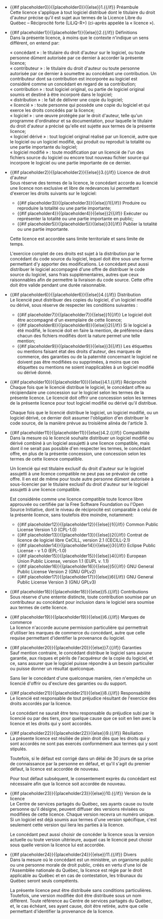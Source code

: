 * {{#if placeholder0}}{{placeholder0}}{{else}}1.{{/if}} Préambule   
   Cette licence s'applique à tout logiciel distribué dont le titulaire du droit d'auteur précise qu'il est sujet aux termes de la Licence Libre du Québec – Réciprocité forte (LiLiQ-R+) (ci-après appelée la « licence »).
* {{#if placeholder1}}{{placeholder1}}{{else}}2.{{/if}} Définitions   
   Dans la présente licence, à moins que le contexte n'indique un sens différent, on entend par:

  « concédant » : le titulaire du droit d'auteur sur le logiciel, ou toute personne dûment autorisée par ce dernier à accorder la présente licence;   
   « contributeur » : le titulaire du droit d'auteur ou toute personne autorisée par ce dernier à soumettre au concédant une contribution. Un contributeur dont sa contribution est incorporée au logiciel est considéré comme un concédant en regard de sa contribution;   
   « contribution » : tout logiciel original, ou partie de logiciel original soumis et destiné à être incorporé dans le logiciel;   
   « distribution » : le fait de délivrer une copie du logiciel;   
   « licencié » : toute personne qui possède une copie du logiciel et qui exerce les droits concédés par la licence;   
   « logiciel » : une œuvre protégée par le droit d'auteur, telle qu'un programme d'ordinateur et sa documentation, pour laquelle le titulaire du droit d'auteur a précisé qu'elle est sujette aux termes de la présente licence;   
   « logiciel dérivé » : tout logiciel original réalisé par un licencié, autre que le logiciel ou un logiciel modifié, qui produit ou reproduit la totalité ou une partie importante du logiciel;   
   « logiciel modifié » : toute modification par un licencié de l'un des fichiers source du logiciel ou encore tout nouveau fichier source qui incorpore le logiciel ou une partie importante de ce dernier.

* {{#if placeholder2}}{{placeholder2}}{{else}}3.{{/if}} Licence de droit d'auteur   
   Sous réserve des termes de la licence, le concédant accorde au licencié une licence non exclusive et libre de redevances lui permettant d'exercer les droits suivants sur le logiciel:
  * {{#if placeholder3}}{{placeholder3}}{{else}}1{{/if}} Produire ou reproduire la totalité ou une partie importante;
  * {{#if placeholder4}}{{placeholder4}}{{else}}2{{/if}} Exécuter ou représenter la totalité ou une partie importante en public;
  * {{#if placeholder5}}{{placeholder5}}{{else}}3{{/if}} Publier la totalité ou une partie importante.

  Cette licence est accordée sans limite territoriale et sans limite de temps.

  L'exercice complet de ces droits est sujet à la distribution par le concédant du code source du logiciel, lequel doit être sous une forme permettant d'y apporter des modifications. Le concédant peut aussi distribuer le logiciel accompagné d'une offre de distribuer le code source du logiciel, sans frais supplémentaires, autres que ceux raisonnables afin de permettre la livraison du code source. Cette offre doit être valide pendant une durée raisonnable.

* {{#if placeholder6}}{{placeholder6}}{{else}}4.{{/if}} Distribution   
   Le licencié peut distribuer des copies du logiciel, d'un logiciel modifié ou dérivé, sous réserve de respecter les conditions suivantes :
  * {{#if placeholder7}}{{placeholder7}}{{else}}1{{/if}} Le logiciel doit être accompagné d'un exemplaire de cette licence;
  * {{#if placeholder8}}{{placeholder8}}{{else}}2{{/if}} Si le logiciel a été modifié, le licencié doit en faire la mention, de préférence dans chacun des fichiers modifiés dont la nature permet une telle mention;
  * {{#if placeholder9}}{{placeholder9}}{{else}}3{{/if}} Les étiquettes ou mentions faisant état des droits d'auteur, des marques de commerce, des garanties ou de la paternité concernant le logiciel ne doivent pas être modifiées ou supprimées, à moins que ces étiquettes ou mentions ne soient inapplicables à un logiciel modifié ou dérivé donné.

* {{#if placeholder10}}{{placeholder10}}{{else}}4.1.{{/if}} Réciprocité   
   Chaque fois que le licencié distribue le logiciel, le concédant offre au récipiendaire une concession sur le logiciel selon les termes de la présente licence. Le licencié doit offrir une concession selon les termes de la présente licence pour tout logiciel modifié ou dérivé qu'il distribue.

  Chaque fois que le licencié distribue le logiciel, un logiciel modifié, ou un logiciel dérivé, ce dernier doit assumer l'obligation d'en distribuer le code source, de la manière prévue au troisième alinéa de l'article 3.

* {{#if placeholder11}}{{placeholder11}}{{else}}4.2.{{/if}} Compatibilité   
   Dans la mesure où le licencié souhaite distribuer un logiciel modifié ou dérivé combiné à un logiciel assujetti à une licence compatible, mais dont il ne serait pas possible d'en respecter les termes, le concédant offre, en plus de la présente concession, une concession selon les termes de cette licence compatible.

  Un licencié qui est titulaire exclusif du droit d'auteur sur le logiciel assujetti à une licence compatible ne peut pas se prévaloir de cette offre. Il en est de même pour toute autre personne dûment autorisée à sous-licencier par le titulaire exclusif du droit d'auteur sur le logiciel assujetti à une licence compatible.

  Est considérée comme une licence compatible toute licence libre approuvée ou certifiée par la Free Software Foundation ou l'Open Source Initiative, dont le niveau de réciprocité est comparable à celui de la présente licence, sans toutefois être moindre, notamment:

  * {{#if placeholder12}}{{placeholder12}}{{else}}1{{/if}} Common Public License Version 1.0 (CPL-1.0)
  * {{#if placeholder13}}{{placeholder13}}{{else}}2{{/if}} Contrat de licence de logiciel libre CeCILL, version 2.1 (CECILL-2.1)
  * {{#if placeholder14}}{{placeholder14}}{{else}}3{{/if}} Eclipse Public License - v 1.0 (EPL-1.0)
  * {{#if placeholder15}}{{placeholder15}}{{else}}4{{/if}} European Union Public License, version 1.1 (EUPL v. 1.1)
  * {{#if placeholder16}}{{placeholder16}}{{else}}5{{/if}} GNU General Public License Version 2 (GNU GPLv2)
  * {{#if placeholder17}}{{placeholder17}}{{else}}6{{/if}} GNU General Public License Version 3 (GNU GPLv3)

* {{#if placeholder18}}{{placeholder18}}{{else}}5.{{/if}} Contributions   
   Sous réserve d'une entente distincte, toute contribution soumise par un contributeur au concédant pour inclusion dans le logiciel sera soumise aux termes de cette licence.
* {{#if placeholder19}}{{placeholder19}}{{else}}6.{{/if}} Marques de commerce   
   La licence n'accorde aucune permission particulière qui permettrait d'utiliser les marques de commerce du concédant, autre que celle requise permettant d'identifier la provenance du logiciel.
* {{#if placeholder20}}{{placeholder20}}{{else}}7.{{/if}} Garanties   
   Sauf mention contraire, le concédant distribue le logiciel sans aucune garantie, aux risques et périls de l'acquéreur de la copie du logiciel, et ce, sans assurer que le logiciel puisse répondre à un besoin particulier ou puisse donner un résultat quelconque.

  Sans lier le concédant d'une quelconque manière, rien n'empêche un licencié d'offrir ou d'exclure des garanties ou du support.

* {{#if placeholder21}}{{placeholder21}}{{else}}8.{{/if}} Responsabilité   
   Le licencié est responsable de tout préjudice résultant de l'exercice des droits accordés par la licence.

  Le concédant ne saurait être tenu responsable du préjudice subi par le licencié ou par des tiers, pour quelque cause que ce soit en lien avec la licence et les droits qui y sont accordés.

* {{#if placeholder22}}{{placeholder22}}{{else}}9.{{/if}} Résiliation   
   La présente licence est résiliée de plein droit dès que les droits qui y sont accordés ne sont pas exercés conformément aux termes qui y sont stipulés.

  Toutefois, si le défaut est corrigé dans un délai de 30 jours de sa prise de connaissance par la personne en défaut, et qu'il s'agit du premier défaut, la licence est accordée de nouveau.

  Pour tout défaut subséquent, le consentement exprès du concédant est nécessaire afin que la licence soit accordée de nouveau.

* {{#if placeholder23}}{{placeholder23}}{{else}}10.{{/if}} Version de la licence   
   Le Centre de services partagés du Québec, ses ayants cause ou toute personne qu'il désigne, peuvent diffuser des versions révisées ou modifiées de cette licence. Chaque version recevra un numéro unique. Si un logiciel est déjà soumis aux termes d'une version spécifique, c'est seulement cette version qui liera les parties à la licence.

  Le concédant peut aussi choisir de concéder la licence sous la version actuelle ou toute version ultérieure, auquel cas le licencié peut choisir sous quelle version la licence lui est accordée.

* {{#if placeholder24}}{{placeholder24}}{{else}}11.{{/if}} Divers   
   Dans la mesure où le concédant est un ministère, un organisme public ou une personne morale de droit public, créés en vertu d'une loi de l'Assemblée nationale du Québec, la licence est régie par le droit applicable au Québec et en cas de contestation, les tribunaux du Québec seront seuls compétents.

  La présente licence peut être distribuée sans conditions particulières. Toutefois, une version modifiée doit être distribuée sous un nom différent. Toute référence au Centre de services partagés du Québec, et, le cas échéant, ses ayant cause, doit être retirée, autre que celle permettant d'identifier la provenance de la licence.